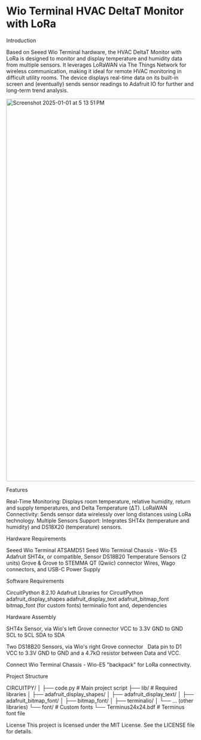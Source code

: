 # Wio Terminal HVAC DeltaT Monitor with LoRa

Introduction

Based on Seeed Wio Terminal hardware, the HVAC DeltaT Monitor with LoRa is designed to monitor and display temperature and humidity data from multiple sensors. It leverages LoRaWAN via The Things Network for wireless communication, making it ideal for remote HVAC monitoring in difficult utility rooms. The device displays real-time data on its built-in screen and (eventually) sends sensor readings to Adafruit IO for further and long-term trend analysis. 

<img width="1020" alt="Screenshot 2025-01-01 at 5 13 51 PM" src="https://github.com/user-attachments/assets/febe5290-dda0-4197-bb15-f8c5267723b5" />

Features

Real-Time Monitoring: Displays room temperature, relative humidity, return and supply temperatures, and Delta Temperature (ΔT).
LoRaWAN Connectivity: Sends sensor data wirelessly over long distances using LoRa technology.
Multiple Sensors Support: Integrates SHT4x (temperature and humidity) and DS18X20 (temperature) sensors.

Hardware Requirements

  Seeed Wio Terminal ATSAMD51
  Seed Wio Terminal Chassis - Wio-E5
  Adafruit SHT4x, or compatible, Sensor
  DS18B20 Temperature Sensors (2 units)
  Grove & Grove to STEMMA QT (Qwiic) connector 
  Wires, Wago connectors, and USB-C Power Supply

Software Requirements

  CircuitPython 8.2.10
  Adafruit Libraries for CircuitPython
  adafruit_display_shapes
  adafruit_display_text
  adafruit_bitmap_font
  bitmap_font (for custom fonts)
  terminalio font
  and, dependencies 
  
Hardware Assembly

  SHT4x Sensor, via Wio's left Grove connector 
    VCC to 3.3V
    GND to GND
    SCL to SCL
    SDA to SDA
    
Two DS18B20 Sensors, via Wio's right Grove connector 
    Data pin to D1
    VCC to 3.3V
    GND to GND
    and a 4.7kΩ resistor between Data and VCC.

Connect Wio Terminal Chassis - Wio-E5 "backpack" for LoRa connectivity.

Project Structure 

CIRCUITPY/
│
├── code.py                 # Main project script
├── lib/                    # Required libraries
│   ├── adafruit_display_shapes/
│   ├── adafruit_display_text/
│   ├── adafruit_bitmap_font/
│   ├── bitmap_font/
│   ├── terminalio/
│   └── ... (other libraries)
└── font/                   # Custom fonts
    └── Terminus24x24.bdf   # Terminus font file

License
This project is licensed under the MIT License. See the LICENSE file for details.


